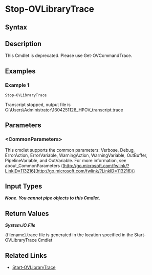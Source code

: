 ﻿---
description: Stop HPOV Library Verbose Trace.
---

# Stop-OVLibraryTrace

## Syntax

## Description

This Cmdlet is deprecated.  Please use Get-OVCommandTrace.

## Examples

###  Example 1 

```powershell
Stop-OVLibraryTrace
```

Transcript stopped, output file is C:\Users\Administrator\1604251128_HPOV_transcript.trace

## Parameters

### &lt;CommonParameters&gt;

This cmdlet supports the common parameters: Verbose, Debug, ErrorAction, ErrorVariable, WarningAction, WarningVariable, OutBuffer, PipelineVariable, and OutVariable. For more information, see about\_CommonParameters \([http://go.microsoft.com/fwlink/?LinkID=113216](http://go.microsoft.com/fwlink/?LinkID=113216)\)

## Input Types

_**None.  You cannot pipe objects to this Cmdlet.**_

## Return Values

_**System.IO.File**_

{filename}.trace file is generated in the location specified in the Start-OVLibraryTrace Cmdlet

## Related Links

* [Start-OVLibraryTrace](start-ovlibrarytrace.md)
